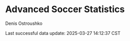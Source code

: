 # Advanced Soccer Statistics
Denis Ostroushko

<!-- gfm -->

Last successful data update: 2025-03-27 14:12:37 CST
